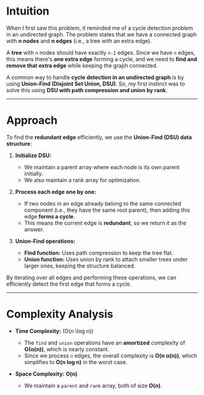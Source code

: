 # **Intuition**

When I first saw this problem, it reminded me of a cycle detection problem in an undirected graph. The problem states that we have a connected graph with **n nodes** and **n edges** (i.e., a tree with an extra edge).  

A **tree** with `n` nodes should have exactly `n-1` edges. Since we have `n` edges, this means there's **one extra edge** forming a cycle, and we need to **find and remove that extra edge** while keeping the graph connected.  

A common way to handle **cycle detection in an undirected graph** is by using **Union-Find (Disjoint Set Union, DSU)**. So, my first instinct was to solve this using **DSU with path compression and union by rank**.

---

# **Approach**

To find the **redundant edge** efficiently, we use the **Union-Find (DSU) data structure**:

1. **Initialize DSU:**  
   - We maintain a parent array where each node is its own parent initially.  
   - We also maintain a rank array for optimization.

2. **Process each edge one by one:**  
   - If two nodes in an edge already belong to the same connected component (i.e., they have the same root parent), then adding this edge **forms a cycle**.  
   - This means the current edge is **redundant**, so we return it as the answer.  

3. **Union-Find operations:**  
   - **Find function:** Uses path compression to keep the tree flat.  
   - **Union function:** Uses union by rank to attach smaller trees under larger ones, keeping the structure balanced.  

By iterating over all edges and performing these operations, we can efficiently detect the first edge that forms a cycle.

---

# **Complexity Analysis**

- **Time Complexity:** \(O(n \log n)\)  
  - The `find` and `union` operations have an **amortized** complexity of **O(α(n))**, which is nearly constant.  
  - Since we process `n` edges, the overall complexity is **O(n α(n))**, which simplifies to **O(n log n)** in the worst case.

- **Space Complexity:** **O(n)**  
  - We maintain a `parent` and `rank` array, both of size **O(n)**.
